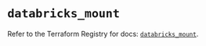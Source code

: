 # `databricks_mount`

Refer to the Terraform Registry for docs: [`databricks_mount`](https://registry.terraform.io/providers/databricks/databricks/1.48.1/docs/resources/mount).
